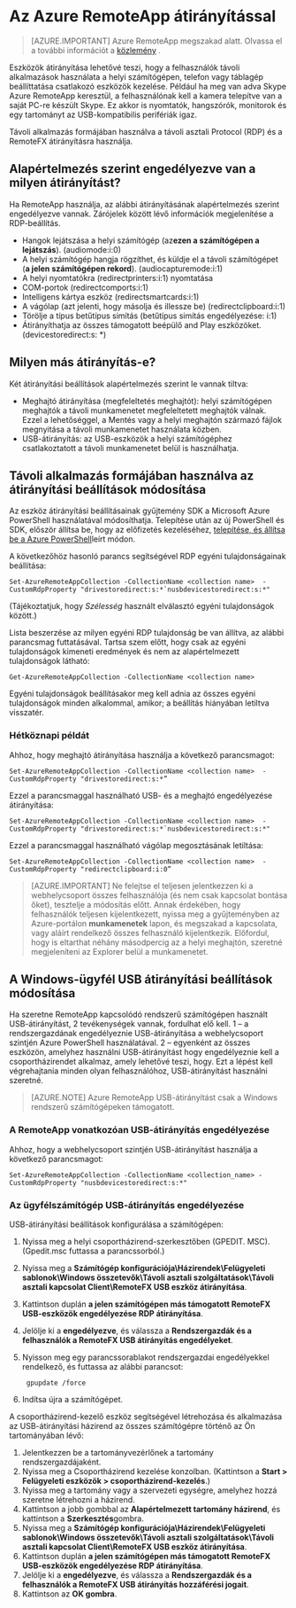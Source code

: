 <properties
    pageTitle="Az Azure RemoteApp átirányítással |} Microsoft Azure"
    description="Megtudhatja, hogy miként beállítása és használata az átirányítást az RemoteApp"
    services="remoteapp"
    documentationCenter=""
    authors="lizap"
    manager="mbaldwin" />

<tags
    ms.service="remoteapp"
    ms.workload="compute"
    ms.tgt_pltfrm="na"
    ms.devlang="na"
    ms.topic="article"
    ms.date="08/15/2016"
    ms.author="elizapo" />

# <a name="using-redirection-in-azure-remoteapp"></a>Az Azure RemoteApp átirányítással

> [AZURE.IMPORTANT]
> Azure RemoteApp megszakad alatt. Olvassa el a további információt a [közlemény](https://go.microsoft.com/fwlink/?linkid=821148) .

Eszközök átirányítása lehetővé teszi, hogy a felhasználók távoli alkalmazások használata a helyi számítógépen, telefon vagy táblagép beállíttatása csatlakozó eszközök kezelése. Például ha meg van adva Skype Azure RemoteApp keresztül, a felhasználónak kell a kamera telepítve van a saját PC-re készült Skype. Ez akkor is nyomtatók, hangszórók, monitorok és egy tartományt az USB-kompatibilis perifériák igaz.

Távoli alkalmazás formájában használva a távoli asztali Protocol (RDP) és a RemoteFX átirányításra használja.

## <a name="what-redirection-is-enabled-by-default"></a>Alapértelmezés szerint engedélyezve van a milyen átirányítást?
Ha RemoteApp használja, az alábbi átirányításának alapértelmezés szerint engedélyezve vannak. Zárójelek között lévő információk megjelenítése a RDP-beállítás.

- Hangok lejátszása a helyi számítógép (az**ezen a számítógépen a lejátszás**). (audiomode:i:0)
- A helyi számítógép hangja rögzíthet, és küldje el a távoli számítógépet (**a jelen számítógépen rekord**). (audiocapturemode:i:1)
- A helyi nyomtatókra (redirectprinters:i:1) nyomtatása
- COM-portok (redirectcomports:i:1)
- Intelligens kártya eszköz (redirectsmartcards:i:1)
- A vágólap (azt jelenti, hogy másolja és illessze be) (redirectclipboard:i:1)
- Törölje a típus betűtípus simítás (betűtípus simítás engedélyezése: i:1)
- Átirányíthatja az összes támogatott beépülő and Play eszközöket. (devicestoredirect:s: *)

## <a name="what-other-redirection-is-available"></a>Milyen más átirányítás-e?
Két átirányítási beállítások alapértelmezés szerint le vannak tiltva:

- Meghajtó átirányítása (megfeleltetés meghajtót): helyi számítógépen meghajtók a távoli munkamenetet megfeleltetett meghajtók válnak. Ezzel a lehetőséggel, a Mentés vagy a helyi meghajtón származó fájlok megnyitása a távoli munkamenetet használata közben.
- USB-átirányítás: az USB-eszközök a helyi számítógéphez csatlakoztatott a távoli munkamenetet belül is használhatja.

## <a name="change-your-redirection-settings-in-remoteapp"></a>Távoli alkalmazás formájában használva az átirányítási beállítások módosítása
Az eszköz átirányítási beállításainak gyűjtemény SDK a Microsoft Azure PowerShell használatával módosíthatja. Telepítése után az új PowerShell és SDK, először állítsa be, hogy az előfizetés kezeléséhez, [telepítése, és állítsa be a Azure PowerShell](../powershell-install-configure.md)leírt módon.

A következőhöz hasonló parancs segítségével RDP egyéni tulajdonságainak beállítása:

    Set-AzureRemoteAppCollection -CollectionName <collection name>  -CustomRdpProperty "drivestoredirect:s:*`nusbdevicestoredirect:s:*"

(Tájékoztatjuk, hogy *Szélesség* használt elválasztó egyéni tulajdonságok között.)

Lista beszerzése az milyen egyéni RDP tulajdonság be van állítva, az alábbi parancsmag futtatásával. Tartsa szem előtt, hogy csak az egyéni tulajdonságok kimeneti eredmények és nem az alapértelmezett tulajdonságok látható:  

    Get-AzureRemoteAppCollection -CollectionName <collection name>

Egyéni tulajdonságok beállításakor meg kell adnia az összes egyéni tulajdonságok minden alkalommal, amikor; a beállítás hiányában letiltva visszatér.   

### <a name="common-examples"></a>Hétköznapi példát
Ahhoz, hogy meghajtó átirányítása használja a következő parancsmagot:  

    Set-AzureRemoteAppCollection -CollectionName <collection name>  -CustomRdpProperty "drivestoredirect:s:*”

Ezzel a parancsmaggal használható USB- és a meghajtó engedélyezése átirányítása:

    Set-AzureRemoteAppCollection -CollectionName <collection name>  -CustomRdpProperty "drivestoredirect:s:*`nusbdevicestoredirect:s:*"

Ezzel a parancsmaggal használható vágólap megosztásának letiltása:  

    Set-AzureRemoteAppCollection -CollectionName <collection name>  -CustomRdpProperty "redirectclipboard:i:0”

> [AZURE.IMPORTANT] Ne felejtse el teljesen jelentkezzen ki a webhelycsoport összes felhasználója (és nem csak kapcsolat bontása őket), tesztelje a módosítás előtt. Annak érdekében, hogy felhasználók teljesen kijelentkezett, nyissa meg a gyűjteményben az Azure-portálon **munkamenetek** lapon, és megszakad a kapcsolata, vagy aláírt rendelkező összes felhasználó kijelentkezik. Előfordul, hogy is eltarthat néhány másodpercig az a helyi meghajtón, szeretné megjeleníteni az Explorer belül a munkamenetet.

## <a name="change-usb-redirection-settings-on-your-windows-client"></a>A Windows-ügyfél USB átirányítási beállítások módosítása

Ha szeretne RemoteApp kapcsolódó rendszerű számítógépen használt USB-átirányítást, 2 tevékenységek vannak, fordulhat elő kell. 1 – a rendszergazdának engedélyeznie USB-átirányítása a webhelycsoport szintjén Azure PowerShell használatával. 2 – egyenként az összes eszközön, amelyhez használni USB-átirányítást hogy engedélyeznie kell a csoportházirendet alkalmaz, amely lehetővé teszi, hogy. Ezt a lépést kell végrehajtania minden olyan felhasználóhoz, USB-átirányítást használni szeretné.

> [AZURE.NOTE] Azure RemoteApp USB-átirányítást csak a Windows rendszerű számítógépeken támogatott.

### <a name="enable-usb-redirection-for-the-remoteapp-collection"></a>A RemoteApp vonatkozóan USB-átirányítás engedélyezése
Ahhoz, hogy a webhelycsoport szintjén USB-átirányítást használja a következő parancsmagot:

    Set-AzureRemoteAppCollection -CollectionName <collection_name> -CustomRdpProperty "nusbdevicestoredirect:s:*"

### <a name="enable-usb-redirection-for-the-client-computer"></a>Az ügyfélszámítógép USB-átirányítás engedélyezése

USB-átirányítási beállítások konfigurálása a számítógépen:

1. Nyissa meg a helyi csoportházirend-szerkesztőben (GPEDIT. MSC). (Gpedit.msc futtassa a parancssorból.)
2. Nyissa meg a **Számítógép konfigurációja\Házirendek\Felügyeleti sablonok\Windows összetevők\Távoli asztali szolgáltatások\Távoli asztali kapcsolat Client\RemoteFX USB eszköz átirányítása**.
3. Kattintson duplán **a jelen számítógépen más támogatott RemoteFX USB-eszközök engedélyezése RDP átirányítása**.
4. Jelölje ki a **engedélyezve**, és válassza a **Rendszergazdák és a felhasználók a RemoteFX USB átirányítás engedélyeket**.
5. Nyisson meg egy parancssorablakot rendszergazdai engedélyekkel rendelkező, és futtassa az alábbi parancsot:

        gpupdate /force
6. Indítsa újra a számítógépet.

A csoportházirend-kezelő eszköz segítségével létrehozása és alkalmazása az USB-átirányítási házirend az összes számítógépre történő az Ön tartományában lévő:

1. Jelentkezzen be a tartományvezérlőnek a tartomány rendszergazdájaként.
2. Nyissa meg a Csoportházirend kezelése konzolban. (Kattintson a **Start > Felügyeleti eszközök > csoportházirend-kezelés**.)
3. Nyissa meg a tartomány vagy a szervezeti egységre, amelyhez hozzá szeretne létrehozni a házirend.
4. Kattintson a jobb gombbal az **Alapértelmezett tartomány házirend**, és kattintson a **Szerkesztés**gombra.
5. Nyissa meg a **Számítógép konfigurációja\Házirendek\Felügyeleti sablonok\Windows összetevők\Távoli asztali szolgáltatások\Távoli asztali kapcsolat Client\RemoteFX USB eszköz átirányítása**.
6. Kattintson duplán **a jelen számítógépen más támogatott RemoteFX USB-eszközök engedélyezése RDP átirányítása**.
7. Jelölje ki a **engedélyezve**, és válassza a **Rendszergazdák és a felhasználók a RemoteFX USB átirányítás hozzáférési jogait**.
8. Kattintson az **OK gombra**.  
